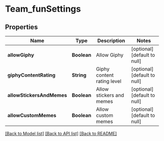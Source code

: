 # Team_funSettings
## Properties

Name | Type | Description | Notes
------------ | ------------- | ------------- | -------------
**allowGiphy** | **Boolean** | Allow Giphy | [optional] [default to null]
**giphyContentRating** | **String** | Giphy content rating level | [optional] [default to null]
**allowStickersAndMemes** | **Boolean** | Allow stickers and memes | [optional] [default to null]
**allowCustomMemes** | **Boolean** | Allow custom memes | [optional] [default to null]

[[Back to Model list]](../README.md#documentation-for-models) [[Back to API list]](../README.md#documentation-for-api-endpoints) [[Back to README]](../README.md)

